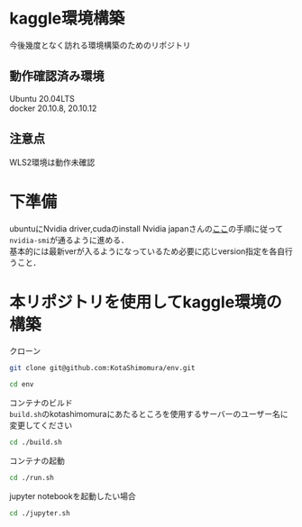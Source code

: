 # kaggle環境構築
今後幾度となく訪れる環境構築のためのリポジトリ

## 動作確認済み環境
Ubuntu 20.04LTS  
docker 20.10.8, 20.10.12
## 注意点
WLS2環境は動作未確認

# 下準備
ubuntuにNvidia driver,cudaのinstall
Nvidia japanさんの[ここ](https://medium.com/nvidiajapan/nvidia-docker-%E3%81%A3%E3%81%A6%E4%BB%8A%E3%81%A9%E3%81%86%E3%81%AA%E3%81%A3%E3%81%A6%E3%82%8B%E3%81%AE-20-09-%E7%89%88-558fae883f44)の手順に従って`nvidia-smi`が通るように進める．  
基本的には最新verが入るようになっているため必要に応じversion指定を各自行うこと．

# 本リポジトリを使用してkaggle環境の構築
クローン
```sh
git clone git@github.com:KotaShimomura/env.git
```
```sh
cd env
```
コンテナのビルド  
`build.sh`のkotashimomuraにあたるところを使用するサーバーのユーザー名に変更してください
```sh
cd ./build.sh
```
コンテナの起動
```sh
cd ./run.sh
```
jupyter notebookを起動したい場合
```sh
cd ./jupyter.sh
```

